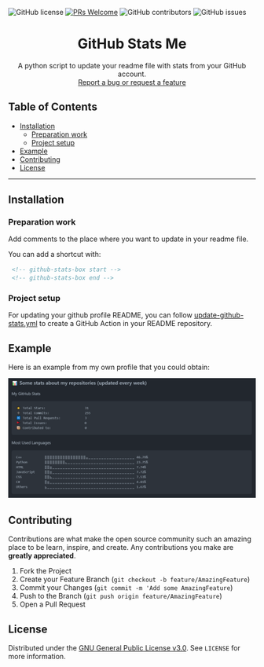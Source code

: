 ![GitHub license](https://img.shields.io/github/license/torresflo/GitHub-Stats-Me.svg)
[![PRs Welcome](https://img.shields.io/badge/PRs-welcome-brightgreen.svg)](http://makeapullrequest.com)
![GitHub contributors](https://img.shields.io/github/contributors/torresflo/GitHub-Stats-Me.svg)
![GitHub issues](https://img.shields.io/github/issues/torresflo/GitHub-Stats-Me.svg)

<p align="center">
  <h1 align="center">GitHub Stats Me</h3>

  <p align="center">
    A python script to update your readme file with stats from your GitHub account.
    <br />
    <a href="https://github.com/torresflo/GitHub-Stats-Me/issues">Report a bug or request a feature</a>
  </p>
</p>

## Table of Contents

* [Installation](#installation)
   * [Preparation work](#preparation-work)
   * [Project setup](#project-setup)
* [Example](#example)
* [Contributing](#contributing)
* [License](#license)

---

## Installation

### Preparation work

Add comments to the place where you want to update in your readme file.

You can add a shortcut with:
   ```markdown
    <!-- github-stats-box start -->
    <!-- github-stats-box end -->
   ```

### Project setup

For updating your github profile README, you can follow [update-github-stats.yml](https://github.com/torresflo/torresflo/blob/main/.github/workflows/update-github-stats.yml) to create a GitHub Action in your README repository.

## Example

Here is an example from my own profile that you could obtain:

![Example image](https://raw.githubusercontent.com/torresflo/GitHub-Stats-Me/main/examples/example1.png)

## Contributing

Contributions are what make the open source community such an amazing place to be learn, inspire, and create. Any contributions you make are **greatly appreciated**.

1. Fork the Project
2. Create your Feature Branch (`git checkout -b feature/AmazingFeature`)
3. Commit your Changes (`git commit -m 'Add some AmazingFeature`)
4. Push to the Branch (`git push origin feature/AmazingFeature`)
5. Open a Pull Request

<!-- LICENSE -->
## License
Distributed under the [GNU General Public License v3.0](./LICENSE). See `LICENSE` for more information.

